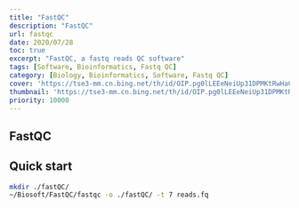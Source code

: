 ```yaml
---
title: "FastQC"
description: "FastQC"
url: fastqc
date: 2020/07/28
toc: true
excerpt: "FastQC, a fastq reads QC software"
tags: [Software, Bioinformatics, Fastq QC]
category: [Biology, Bioinformatics, Software, Fastq QC]
cover: 'https://tse3-mm.cn.bing.net/th/id/OIP.pg0lLEEeNeiUp31DPMKtRwHaCY'
thumbnail: 'https://tse3-mm.cn.bing.net/th/id/OIP.pg0lLEEeNeiUp31DPMKtRwHaCY'
priority: 10000
---
```


## FastQC

## Quick start
```bash
mkdir ./fastQC/
~/Biosoft/FastQC/fastqc -o ./fastQC/ -t 7 reads.fq
```

